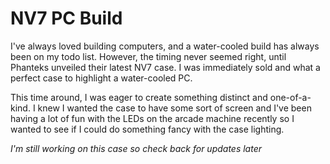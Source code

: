<!--
title: NV7 Pc Build
slug: nv7
created: 2023-10-02
project-status: in-progress
-->
# NV7 PC Build
I've always loved building computers, and a water-cooled build has always been on my todo list. However, the timing never seemed right, until Phanteks unveiled their latest NV7 case. I was immediately sold and what a perfect case to highlight a water-cooled PC. 

This time around, I was eager to create something distinct and one-of-a-kind. I knew I wanted the case to have some sort of screen and I've been having a lot of fun with the LEDs on the arcade machine recently so I wanted to see if I could do something fancy with the case lighting.

_I'm still working on this case so check back for updates later_
